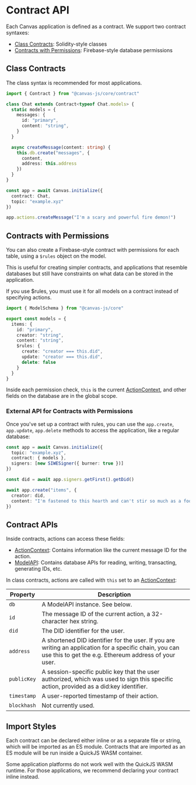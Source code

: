 # Contract API

Each Canvas application is defined as a contract. We support two contract syntaxes:

* [Class Contracts](#class-contracts): Solidity-style classes
* [Contracts with Permissions](#contracts-with-permissions): Firebase-style database permissions

## Class Contracts

The class syntax is recommended for most applications.

```ts
import { Contract } from "@canvas-js/core/contract"

class Chat extends Contract<typeof Chat.models> {
  static models = {
    messages: {
      id: "primary",
      content: "string",
    }
  }

  async createMessage(content: string) {
    this.db.create("messages", {
      content,
      address: this.address
    })
  }
}

const app = await Canvas.initialize({
  contract: Chat,
  topic: "example.xyz"
})

app.actions.createMessage("I'm a scary and powerful fire demon!")
```

## Contracts with Permissions

You can also create a Firebase-style contract with permissions for each table, using a `$rules` object on the model.

This is useful for creating simpler contracts, and applications that resemble databases but still have constraints on what data can be stored in the application.

If you use $rules, you must use it for all models on a contract instead of specifying actions.

```ts
import { ModelSchema } from "@canvas-js/core"

export const models = {
  items: {
    id: "primary",
    creator: "string",
    content: "string",
    $rules: {
      create: "creator === this.did",
      update: "creator === this.did",
      delete: false
    }
  }
}
```

Inside each permission check, `this` is the current [ActionContext](#actioncontext), and other fields on the database are in the global scope.

### External API for Contracts with Permissions

Once you've set up a contract with rules, you can use the `app.create`, `app.update`, `app.delete` methods to access the application, like a regular database:

```ts
const app = await Canvas.initialize({
  topic: "example.xyz",
  contract: { models },
  signers: [new SIWESigner({ burner: true })]
})

const did = await app.signers.getFirst().getDid()

await app.create("items", {
  creator: did,
  content: "I'm fastened to this hearth and can't stir so much as a foot away."
})
```

## Contract APIs

Inside contracts, actions can access these fields:

* [ActionContext](#actioncontext): Contains information like the current message ID for the action.
* [ModelAPI](./model.md#modelapi): Contains database APIs for reading, writing, transacting, generating IDs, etc.

In class contracts, actions are called with `this` set to an [ActionContext](../api/core.md#api):

| Property | Description |
|----------|-------------|
| `db` | A ModelAPI instance. See below. |
| `id` | The message ID of the current action, a 32-character hex string. |
| `did` | The DID identifier for the user. |
| `address` | A shortened DID identifier for the user. If you are writing an application for a specific chain, you can use this to get the e.g. Ethereum address of your user. |
| `publicKey` | A session-specific public key that the user authorized, which was used to sign this specific action, provided as a did:key identifier. |
| `timestamp` | A user-reported timestamp of their action. |
| `blockhash` | Not currently used. |


## Import Styles

Each contract can be declared either inline or as a separate file or string, which will be imported as an ES module. Contracts that are imported as an ES module will be run inside a QuickJS WASM container.

Some application platforms do not work well with the QuickJS WASM runtime. For those applications, we recommend declaring your contract inline instead.
